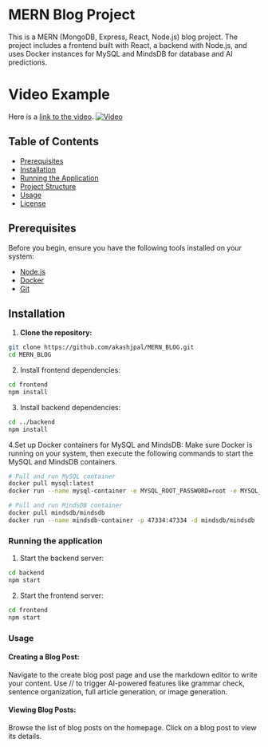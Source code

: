 # MERN Blog Project

This is a MERN (MongoDB, Express, React, Node.js) blog project. The project includes a frontend built with React, a backend with Node.js, and uses Docker instances for MySQL and MindsDB for database and AI predictions.

# Video Example

Here is a [link to the video](https://drive.google.com/uc?export=download&id=12yTIkqfgJKl_qPKsIVjyTOlOT7vfzpT0).
[![Video](https://img.youtube.com/vi/Fbmu64TZc0w/0.jpg)](https://www.youtube.com/watch?v=Fbmu64TZc0w)



## Table of Contents

- [Prerequisites](#prerequisites)
- [Installation](#installation)
- [Running the Application](#running-the-application)
- [Project Structure](#project-structure)
- [Usage](#usage)
- [License](#license)

## Prerequisites

Before you begin, ensure you have the following tools installed on your system:

- [Node.js](https://nodejs.org/en/download/)
- [Docker](https://www.docker.com/products/docker-desktop)
- [Git](https://git-scm.com/book/en/v2/Getting-Started-Installing-Git)

## Installation

1. **Clone the repository:**

```sh
git clone https://github.com/akashjpal/MERN_BLOG.git
cd MERN_BLOG
```
2. Install frontend dependencies:
```sh
cd frontend
npm install
```
3. Install backend dependencies:
```sh
cd ../backend
npm install
```
4.Set up Docker containers for MySQL and MindsDB:
Make sure Docker is running on your system, then execute the following commands to start the MySQL and MindsDB containers.
```sh
# Pull and run MySQL container
docker pull mysql:latest
docker run --name mysql-container -e MYSQL_ROOT_PASSWORD=root -e MYSQL_DATABASE=blog -p 3306:3306 -d mysql:latest

# Pull and run MindsDB container
docker pull mindsdb/mindsdb
docker run --name mindsdb-container -p 47334:47334 -d mindsdb/mindsdb
```
### Running the application
1. Start the backend server:
```sh
cd backend
npm start
```
2. Start the frontend server:
```sh
cd frontend
npm start
```
### Usage
#### Creating a Blog Post:
Navigate to the create blog post page and use the markdown editor to write your content. Use // to trigger AI-powered features like grammar check, sentence organization, full article generation, or image generation.

#### Viewing Blog Posts:
Browse the list of blog posts on the homepage. Click on a blog post to view its details.
